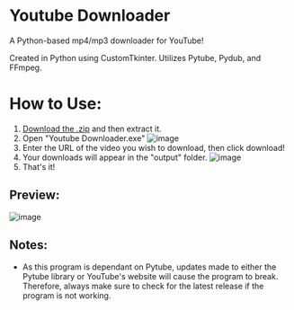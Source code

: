 # Youtube Downloader
A Python-based mp4/mp3 downloader for YouTube!

Created in Python using CustomTkinter. Utilizes Pytube, Pydub, and FFmpeg.

# How to Use:
1. [Download the .zip](https://github.com/HiddenGrotto/Youtube-downloader/archive/refs/heads/main.zip) and then extract it.
2. Open "Youtube Downloader.exe"
![image](https://github.com/HiddenGrotto/Youtube-downloader/assets/138426946/a696e3f2-7cbb-4845-94b6-8457306c01aa)
3. Enter the URL of the video you wish to download, then click download!
4. Your downloads will appear in the "output" folder.
![image](https://github.com/HiddenGrotto/Youtube-downloader/assets/138426946/f95ffce5-68f5-4c09-9380-1f6a3ec640e4)
5. That's it!

## Preview:
![image](https://github.com/HiddenGrotto/Youtube-downloader/assets/138426946/431adade-d3dc-489e-af68-e7aa6471ffb4)

## Notes:
- As this program is dependant on Pytube, updates made to either the Pytube library or YouTube's website will cause the program to break. Therefore, always make sure to check for the latest release if the program is not working.

